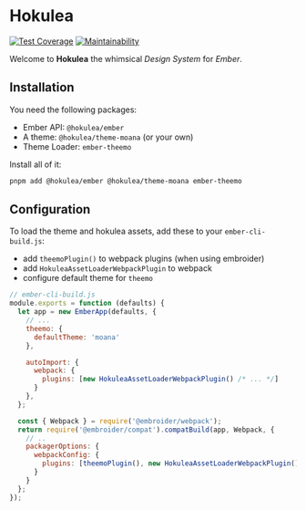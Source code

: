 # Hokulea

[![Test Coverage](https://api.codeclimate.com/v1/badges/5f80d68b3b4412007423/test_coverage)](https://codeclimate.com/github/hokulea/hokulea/test_coverage)
[![Maintainability](https://api.codeclimate.com/v1/badges/5f80d68b3b4412007423/maintainability)](https://codeclimate.com/github/hokulea/hokulea/maintainability)

Welcome to **Hokulea** the whimsical _Design System_ for _Ember_.

## Installation

You need the following packages:

- Ember API: `@hokulea/ember`
- A theme: `@hokulea/theme-moana` (or your own)
- Theme Loader: `ember-theemo`

Install all of it:

```sh
pnpm add @hokulea/ember @hokulea/theme-moana ember-theemo
```

## Configuration

To load the theme and hokulea assets, add these to your `ember-cli-build.js`:

- add `theemoPlugin()` to webpack plugins (when using embroider)
- add `HokuleaAssetLoaderWebpackPlugin` to webpack
- configure default theme for `theemo`

```js
// ember-cli-build.js
module.exports = function (defaults) {
  let app = new EmberApp(defaults, {
    // ...
    theemo: {
      defaultTheme: 'moana'
    },

    autoImport: {
      webpack: {
        plugins: [new HokuleaAssetLoaderWebpackPlugin() /* ... */]
      }
    },
  };

  const { Webpack } = require('@embroider/webpack');
  return require('@embroider/compat').compatBuild(app, Webpack, {
    // ..
    packagerOptions: {
      webpackConfig: {
        plugins: [theemoPlugin(), new HokuleaAssetLoaderWebpackPlugin()],
      }
    }
  };
});
```

